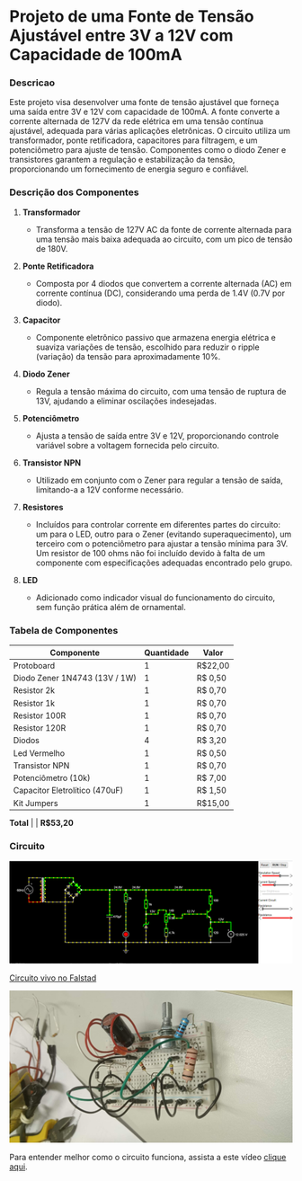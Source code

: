 # Projeto de uma Fonte de Tensão Ajustável entre 3V a 12V com Capacidade de 100mA

### Descricao

Este projeto visa desenvolver uma fonte de tensão ajustável que forneça uma saída entre 3V e 12V com capacidade de 100mA. A fonte converte a corrente alternada de 127V da rede elétrica em uma tensão contínua ajustável, adequada para várias aplicações eletrônicas. O circuito utiliza um transformador, ponte retificadora, capacitores para filtragem, e um potenciômetro para ajuste de tensão. Componentes como o diodo Zener e transistores garantem a regulação e estabilização da tensão, proporcionando um fornecimento de energia seguro e confiável.

### Descrição dos Componentes

1. **Transformador**
   - Transforma a tensão de 127V AC da fonte de corrente alternada para uma tensão mais baixa adequada ao circuito, com um pico de tensão de 180V.

2. **Ponte Retificadora**
   - Composta por 4 diodos que convertem a corrente alternada (AC) em corrente contínua (DC), considerando uma perda de 1.4V (0.7V por diodo).

3. **Capacitor**
   - Componente eletrônico passivo que armazena energia elétrica e suaviza variações de tensão, escolhido para reduzir o ripple (variação) da tensão para aproximadamente 10%.

4. **Diodo Zener**
   - Regula a tensão máxima do circuito, com uma tensão de ruptura de 13V, ajudando a eliminar oscilações indesejadas.

5. **Potenciômetro**
   - Ajusta a tensão de saída entre 3V e 12V, proporcionando controle variável sobre a voltagem fornecida pelo circuito.

6. **Transistor NPN**
   - Utilizado em conjunto com o Zener para regular a tensão de saída, limitando-a a 12V conforme necessário.

7. **Resistores**
   - Incluídos para controlar corrente em diferentes partes do circuito: um para o LED, outro para o Zener (evitando superaquecimento), um terceiro com o potenciômetro para ajustar a tensão mínima para 3V. Um resistor de 100 ohms não foi incluído devido à falta de um componente com especificações adequadas encontrado pelo grupo.

8. **LED**
   - Adicionado como indicador visual do funcionamento do circuito, sem função prática além de ornamental.

### Tabela de Componentes

| Componente                        | Quantidade | Valor   |
|-----------------------------------|------------|---------|
| Protoboard                        | 1          | R$22,00 |
| Diodo Zener 1N4743 (13V / 1W)     | 1          | R$ 0,50 |
| Resistor 2k                       | 1          | R$ 0,70 |
| Resistor 1k                       | 1          | R$ 0,70 |
| Resistor 100R                     | 1          | R$ 0,70 |
| Resistor 120R                     | 1          | R$ 0,70 |
| Diodos                            | 4          | R$ 3,20 |
| Led Vermelho                      | 1          | R$ 0,50 |
| Transistor NPN                    | 1          | R$ 0,70 |
| Potenciômetro (10k)               | 1          | R$ 7,00 |
| Capacitor Eletrolítico (470uF)    | 1          | R$ 1,50 |
| Kit Jumpers                       | 1          | R$15,00 |

**Total**                          |            | **R$53,20**

### Circuito

![Circuito](https://github.com/Wil-tord/Fonte-de-Tens-o-Ajust-vel/blob/main/Circuito.png)

[Circuito vivo no Falstad](https://tinyurl.com/2otdfyqo)

![Circuito Físico](https://github.com/Wil-tord/Fonte-de-Tens-o-Ajust-vel/blob/main/Circuito%20fisico.jpeg)

Para entender melhor como o circuito funciona, assista a este vídeo [clique aqui](https://www.youtube.com/watch?v=2T_0PLn-Tzo).

